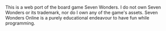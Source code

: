 This is a web port of the board game Seven Wonders. I do not own Seven Wonders or its trademark, nor do I own any of the game's assets. Seven Wonders Online is a purely educational endeavour to have fun while programming.